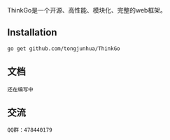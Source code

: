 ThinkGo是一个开源、高性能、模块化、完整的web框架。

## Installation

    go get github.com/tongjunhua/ThinkGo

##  文档
	
	还在编写中

##  交流

	QQ群：478440179